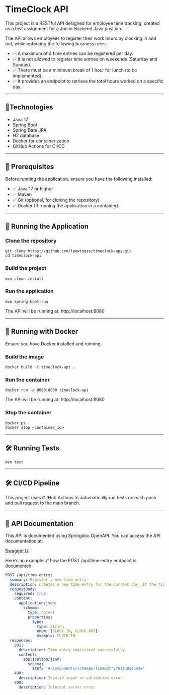 # TimeClock API

This project is a RESTful API designed for employee time tracking, created as a test assignment for a Junior Backend Java position.

The API allows employees to register their work hours by clocking in and out, while enforcing the following business rules:
- ✅ A maximum of 4 time entries can be registered per day.
- ✅ It is not allowed to register time entries on weekends (Saturday and Sunday).
- ✅ There must be a minimum break of 1 hour for lunch (to be implemented).
- ✅ It provides an endpoint to retrieve the total hours worked on a specific day.

---
## 📌Technologies
- Java 17
- Spring Boot
- Spring Data JPA
- H2 database
- Docker for containerization
- GitHub Actions for CI/CD

---
## 📢 Prerequisites
Before running the application, ensure you have the following installed:
- ✅ Java 17 or higher 
- ✅ Maven 
- ✅ Git (optional, for cloning the repository) 
- ✅ Docker (If running the application in a container)
----
## 🚀 Running the Application

### Clone the repository

```shell
git clone https://github.com/leowingss/timeclock-api.git
cd timeclock-api
```

### Build the project
```shell
mvn clean install
```

### Run the application
```shell
mvn spring-boot:run
```

The API will be running at: http://localhost:8080

---
## 🐳 Running with Docker

Ensure you have Docker installed and running.

### Build the image
```shell
docker build -t timeclock-api .
```

### Run the container
```shell
docker run -p 8080:8080 timeclock-api
```

The API will be running at: http://localhost:8080

### Stop the container
```shell
docker ps
docker stop <container_id>
```
--- 

## 🛠 Running Tests
```shell
mvn test
```
---
## 🛠 CI/CD Pipeline
This project uses GitHub Actions to automatically run tests on each push and pull request to the main branch.


---
## 📖 API Documentation

This API is documented using Springdoc OpenAPI. You can access the API documentation at:

[Swagger UI](http://localhost:8080/swagger-ui/index.html)


Here’s an example of how the POST /api/time-entry endpoint is documented:

```yaml
POST /api/time-entry:
  summary: Register a new time entry
  description: Creates a new time entry for the current day. If the timestamp is not provided, the current time is automatically assigned. Time entries are not allowed on weekends.
  requestBody:
    required: true
    content:
      application/json:
        schema:
          type: object
          properties:
            type:
              type: string
              enum: [CLOCK_IN, CLOCK_OUT]
              example: CLOCK_IN
  responses:
    201:
      description: Time entry registered successfully
      content:
        application/json:
          schema:
            $ref: '#/components/schemas/TimeEntryPostResponse'
    400:
      description: Invalid input or validation error
    500:
      description: Internal server error

```